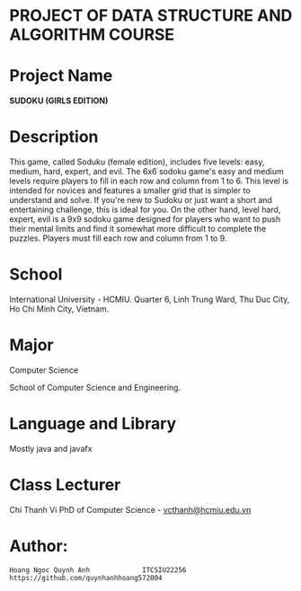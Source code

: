 # PROJECT OF DATA STRUCTURE AND ALGORITHM COURSE
# Project Name
 **SUDOKU (GIRLS EDITION)**

# Description
This game, called Soduku (female edition), includes five levels: easy, medium, hard, expert, and evil.
 The 6x6 sodoku game's easy and medium levels require players to fill in each row and column from 1 to 6. 
 This level is intended for novices and features a smaller grid that is simpler to understand and solve.
 If you're new to Sudoku or just want a short and entertaining challenge, this is ideal for you. 
 On the other hand, level hard, expert, evil is a 9x9 sodoku game designed for players who want to push their mental 
 limits and find it somewhat more difficult to complete the puzzles. Players must fill each row and column from 1 to 9.

# School
International University - HCMIU.
Quarter 6, Linh Trung Ward, Thu Duc City, Ho Chi Minh City, Vietnam.

# Major
Computer Science 

School of Computer Science and Engineering.

# Language and Library 
Mostly java and javafx

# Class Lecturer
Chi Thanh Vi    PhD of Computer Science - vcthanh@hcmiu.edu.vn


# Author:
    Hoang Ngoc Quynh Anh             ITCSIU22256       https://github.com/quynhanhhoang572004
